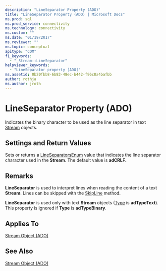 ```yaml
---
description: "LineSeparator Property (ADO)"
title: "LineSeparator Property (ADO) | Microsoft Docs"
ms.prod: sql
ms.prod_service: connectivity
ms.technology: connectivity
ms.custom: ""
ms.date: "01/19/2017"
ms.reviewer: ""
ms.topic: conceptual
apitype: "COM"
f1_keywords: 
  - "_Stream::LineSeparator"
helpviewer_keywords: 
  - "LineSeparator property [ADO]"
ms.assetid: 0b20fbb8-6b83-48ec-b442-f96c8a4bafbb
author: rothja
ms.author: jroth
---
```

# LineSeparator Property (ADO)
Indicates the binary character to be used as the line separator in text [Stream](../../../ado/reference/ado-api/stream-object-ado.md) objects.  
  
## Settings and Return Values  
 Sets or returns a [LineSeparatorsEnum](../../../ado/reference/ado-api/lineseparatorsenum.md) value that indicates the line separator character used in the **Stream**. The default value is **adCRLF**.  
  
## Remarks  
 **LineSeparator** is used to interpret lines when reading the content of a text **Stream**. Lines can be skipped with the [SkipLine](../../../ado/reference/ado-api/skipline-method.md) method.  
  
 **LineSeparator** is used only with text **Stream** objects ([Type](../../../ado/reference/ado-api/type-property-ado-stream.md) is **adTypeText**). This property is ignored if **Type** is **adTypeBinary**.  
  
## Applies To  
 [Stream Object (ADO)](../../../ado/reference/ado-api/stream-object-ado.md)  
  
## See Also  
 [Stream Object (ADO)](../../../ado/reference/ado-api/stream-object-ado.md)
